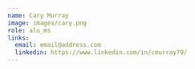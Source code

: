 ```yaml
---
name: Cary Murray
image: images/cary.png
role: alu_ms
links:
  email: email@address.com
  linkedin: https://www.linkedin.com/in/cmurray70/
---
```

